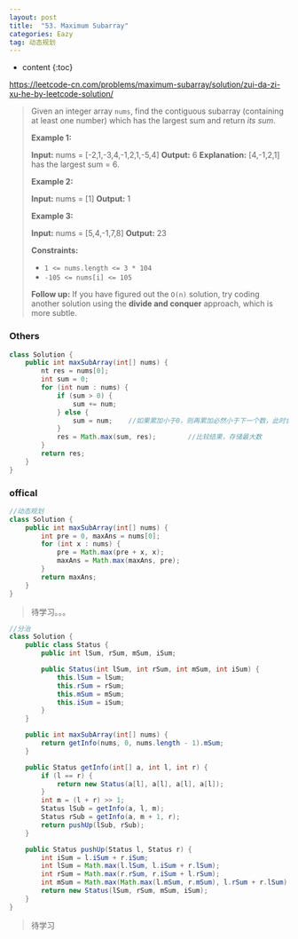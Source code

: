 ```yaml
---
layout: post
title:  "53. Maximum Subarray"
categories: Eazy
tag: 动态规划
---
```


* content
{:toc}

https://leetcode-cn.com/problems/maximum-subarray/solution/zui-da-zi-xu-he-by-leetcode-solution/

> Given an integer array `nums`, find the contiguous subarray (containing at least one number) which has the largest sum and return _its sum_.
>
> **Example 1:**
>
> **Input:** nums = \[-2,1,-3,4,-1,2,1,-5,4\]
> **Output:** 6
> **Explanation:** \[4,-1,2,1\] has the largest sum = 6.
>
> **Example 2:**
>
> **Input:** nums = \[1\]
> **Output:** 1
>
> **Example 3:**
>
> **Input:** nums = \[5,4,-1,7,8\]
> **Output:** 23
>
> **Constraints:**
>
> *   `1 <= nums.length <= 3 * 104`
> *   `-105 <= nums[i] <= 105`
>
> **Follow up:** If you have figured out the `O(n)` solution, try coding another solution using the **divide and conquer** approach, which is more subtle.

### Others

~~~java
class Solution {
    public int maxSubArray(int[] nums) {
        nt res = nums[0];
        int sum = 0;
        for (int num : nums) {
            if (sum > 0) {
                sum += num;
            } else {
                sum = num;    //如果累加小于0，则再累加必然小于下一个数，此时舍去之前，取当前数为起点开始累加
            }
            res = Math.max(sum, res);        //比较结果，存储最大数
        }
        return res;
    }
}
~~~

### offical

~~~java
//动态规划
class Solution {
    public int maxSubArray(int[] nums) {
        int pre = 0, maxAns = nums[0];
        for (int x : nums) {
            pre = Math.max(pre + x, x);
            maxAns = Math.max(maxAns, pre);
        }
        return maxAns;
    }
}
~~~

>  待学习。。。

~~~java
//分治
class Solution {
    public class Status {
        public int lSum, rSum, mSum, iSum;

        public Status(int lSum, int rSum, int mSum, int iSum) {
            this.lSum = lSum;
            this.rSum = rSum;
            this.mSum = mSum;
            this.iSum = iSum;
        }
    }

    public int maxSubArray(int[] nums) {
        return getInfo(nums, 0, nums.length - 1).mSum;
    }

    public Status getInfo(int[] a, int l, int r) {
        if (l == r) {
            return new Status(a[l], a[l], a[l], a[l]);
        }
        int m = (l + r) >> 1;
        Status lSub = getInfo(a, l, m);
        Status rSub = getInfo(a, m + 1, r);
        return pushUp(lSub, rSub);
    }

    public Status pushUp(Status l, Status r) {
        int iSum = l.iSum + r.iSum;
        int lSum = Math.max(l.lSum, l.iSum + r.lSum);
        int rSum = Math.max(r.rSum, r.iSum + l.rSum);
        int mSum = Math.max(Math.max(l.mSum, r.mSum), l.rSum + r.lSum);
        return new Status(lSum, rSum, mSum, iSum);
    }
}
~~~

> 待学习
